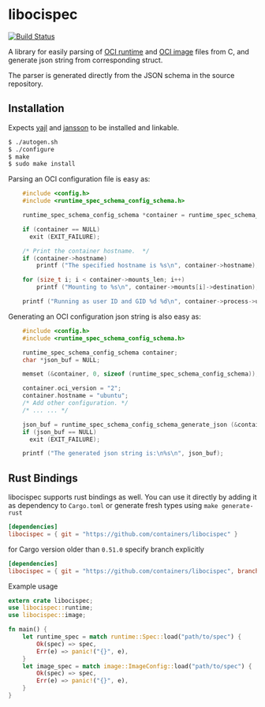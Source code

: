 libocispec
==========

[![Build Status](https://travis-ci.org/containers/libocispec.svg?branch=master)](https://travis-ci.org/containers/libocispec)

A library for easily parsing
of [OCI runtime](https://github.com/opencontainers/runtime-spec)
and [OCI image](https://github.com/opencontainers/image-spec) files
from C, and generate json string from corresponding struct.

The parser is generated directly from the JSON schema in the source repository.

## Installation
Expects [yajl](https://github.com/containers/yajl) and [jansson](https://github.com/akheron/jansson) to be installed and linkable.
```sh
$ ./autogen.sh
$ ./configure
$ make
$ sudo make install
```

Parsing an OCI configuration file is easy as:

```c
    #include <config.h>
    #include <runtime_spec_schema_config_schema.h>

    runtime_spec_schema_config_schema *container = runtime_spec_schema_config_schema_parse_file ("config.json", NULL, &err);

    if (container == NULL)
      exit (EXIT_FAILURE);

    /* Print the container hostname.  */
    if (container->hostname)
        printf ("The specified hostname is %s\n", container->hostname);

    for (size_t i; i < container->mounts_len; i++)
        printf ("Mounting to %s\n", container->mounts[i]->destination);

    printf ("Running as user ID and GID %d %d\n", container->process->user->uid, container->process->user->gid);

```

Generating an OCI configuration json string is also easy as:

```c
    #include <config.h>
    #include <runtime_spec_schema_config_schema.h>

    runtime_spec_schema_config_schema container;
    char *json_buf = NULL;

    memset (&container, 0, sizeof (runtime_spec_schema_config_schema));

    container.oci_version = "2";
    container.hostname = "ubuntu";
    /* Add other configuration. */
    /* ... ... */

    json_buf = runtime_spec_schema_config_schema_generate_json (&container, NULL, &err);
    if (json_buf == NULL)
      exit (EXIT_FAILURE);

    printf ("The generated json string is:\n%s\n", json_buf);

```
## Rust Bindings
libocispec supports rust bindings as well. You can use it directly by adding it as dependency to `Cargo.toml` or generate fresh types using `make generate-rust`
```toml
[dependencies]
libocispec = { git = "https://github.com/containers/libocispec" }
```
for Cargo version older than `0.51.0` specify branch explicitly
```toml
[dependencies]
libocispec = { git = "https://github.com/containers/libocispec", branch = "main" }
```
Example usage
```rust
extern crate libocispec;
use libocispec::runtime;
use libocispec::image;

fn main() {
    let runtime_spec = match runtime::Spec::load("path/to/spec") {
        Ok(spec) => spec,
        Err(e) => panic!("{}", e),
    }
    let image_spec = match image::ImageConfig::load("path/to/spec") {
        Ok(spec) => spec,
        Err(e) => panic!("{}", e),
    }
}
```
